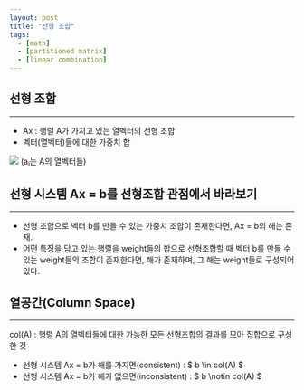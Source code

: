 ```yaml
---
layout: post
title: "선형 조합"
tags:
  - [math]
  - [partitioned matrix]
  - [linear combination]
---
```


## 선형 조합

---

- Ax : 행렬 A가 가지고 있는 열벡터의 선형 조합
- 벡터(열벡터)들에 대한 가중치 합

![](https://airvw.github.io\assets\img\github/linear-combination.png)
(a<sub>i</sub>는 A의 열벡터들)

## 선형 시스템 Ax = b를 선형조합 관점에서 바라보기

---

- 선형 조합으로 벡터 b를 만들 수 있는 가중치 조합이 존재한다면, Ax = b의 해는 존재.
- 어떤 특징을 담고 있는 행렬을 weight들의 합으로 선형조합할 때 벡터 b를 만들 수 있는 weight들의 조합이 존재한다면, 해가 존재하며, 그 해는 weight들로 구성되어 있다.

## 열공간(Column Space)

---

col(A) : 행렬 A의 열벡터들에 대한 가능한 모든 선형조합의 결과를 모아 집합으로 구성한 것

- 선형 시스템 Ax = b가 해를 가지면(consistent) : $ b \in col(A) $
- 선형 시스템 Ax = b가 해가 없으면(inconsistent) : $ b \notin col(A) $
